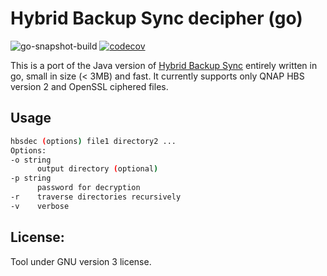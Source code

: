 # Hybrid Backup Sync decipher (go)

![go-snapshot-build](https://github.com/Soontao/hbsdecipher-go/workflows/go-snapshot-build/badge.svg)
[![codecov](https://codecov.io/gh/Soontao/hbsdecipher-go/branch/master/graph/badge.svg?token=DOR3AOSCDH)](https://codecov.io/gh/Soontao/hbsdecipher-go)

This is a port of the Java version of [Hybrid Backup Sync](https://github.com/Mikiya83/hbs_decipher) entirely
written in go, small in size (< 3MB) and fast.
It currently supports only QNAP HBS version 2 and OpenSSL ciphered files.

## Usage

```bash
hbsdec (options) file1 directory2 ...
Options:
-o string
      output directory (optional)
-p string
      password for decryption
-r    traverse directories recursively
-v    verbose
```

## License:

Tool under GNU version 3 license.
